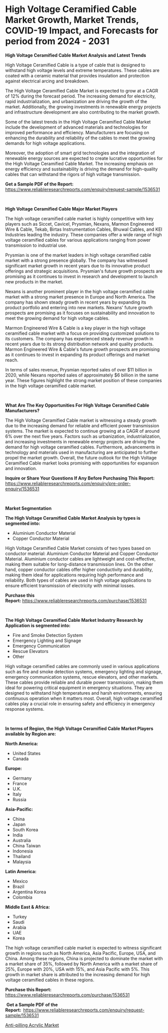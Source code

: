 <p><h1>High Voltage Ceramified Cable Market Growth, Market Trends, COVID-19 Impact, and Forecasts for period from 2024 - 2031</h1></p><p><strong>High Voltage Ceramified Cable Market Analysis and Latest Trends</strong></p>
<p><p>High Voltage Ceramified Cable is a type of cable that is designed to withstand high voltage levels and extreme temperatures. These cables are coated with a ceramic material that provides insulation and protection against electrical arcing and breakdown.</p><p>The High Voltage Ceramified Cable Market is expected to grow at a CAGR of 12% during the forecast period. The increasing demand for electricity, rapid industrialization, and urbanization are driving the growth of the market. Additionally, the growing investments in renewable energy projects and infrastructure development are also contributing to the market growth.</p><p>Some of the latest trends in the High Voltage Ceramified Cable Market include the development of advanced materials and technologies for improved performance and efficiency. Manufacturers are focusing on enhancing the durability and reliability of the cables to meet the growing demands for high voltage applications.</p><p>Moreover, the adoption of smart grid technologies and the integration of renewable energy sources are expected to create lucrative opportunities for the High Voltage Ceramified Cable Market. The increasing emphasis on energy efficiency and sustainability is driving the demand for high-quality cables that can withstand the rigors of high voltage transmission.</p></p>
<p><strong>Get a Sample PDF of the Report:&nbsp;</strong> <a href="https://www.reliableresearchreports.com/enquiry/request-sample/1536531">https://www.reliableresearchreports.com/enquiry/request-sample/1536531</a></p>
<p>&nbsp;</p>
<p><strong>High Voltage Ceramified Cable Major Market Players</strong></p>
<p><p>The high voltage ceramified cable market is highly competitive with key players such as Siccet, Cavicel, Prysmian, Nexans, Marmon Engineered Wire & Cable, Tekab, Birtas Instrumentation Cables, Bhuwal Cables, and KEI Industries leading the industry. These companies offer a wide range of high voltage ceramified cables for various applications ranging from power transmission to industrial use.</p><p>Prysmian is one of the market leaders in high voltage ceramified cable market with a strong presence globally. The company has witnessed significant market growth in recent years due to its innovative product offerings and strategic acquisitions. Prysmian's future growth prospects are promising as it continues to invest in research and development to launch new products in the market.</p><p>Nexans is another prominent player in the high voltage ceramified cable market with a strong market presence in Europe and North America. The company has shown steady growth in recent years by expanding its product portfolio and entering into new markets. Nexans' future growth prospects are promising as it focuses on sustainability and innovation to meet the growing demand for high voltage cables.</p><p>Marmon Engineered Wire & Cable is a key player in the high voltage ceramified cable market with a focus on providing customized solutions to its customers. The company has experienced steady revenue growth in recent years due to its strong distribution network and quality products. Marmon Engineered Wire & Cable's future growth prospects are promising as it continues to invest in expanding its product offerings and market reach.</p><p>In terms of sales revenue, Prysmian reported sales of over $11 billion in 2020, while Nexans reported sales of approximately $6 billion in the same year. These figures highlight the strong market position of these companies in the high voltage ceramified cable market.</p></p>
<p>&nbsp;</p>
<p><strong>What Are The Key Opportunities For High Voltage Ceramified Cable Manufacturers?</strong></p>
<p><p>The High Voltage Ceramified Cable market is witnessing a steady growth due to the increasing demand for reliable and efficient power transmission systems. The market is expected to continue growing at a CAGR of around 6% over the next five years. Factors such as urbanization, industrialization, and increasing investments in renewable energy projects are driving the demand for high voltage ceramified cables. Furthermore, advancements in technology and materials used in manufacturing are anticipated to further propel the market growth. Overall, the future outlook for the High Voltage Ceramified Cable market looks promising with opportunities for expansion and innovation.</p></p>
<p><strong>Inquire or Share Your Questions If Any Before Purchasing This Report:</strong> <a href="https://www.reliableresearchreports.com/enquiry/pre-order-enquiry/1536531">https://www.reliableresearchreports.com/enquiry/pre-order-enquiry/1536531</a></p>
<p>&nbsp;</p>
<p><strong>Market Segmentation</strong></p>
<p><strong>The High Voltage Ceramified Cable Market Analysis by types is segmented into:</strong></p>
<p><ul><li>Aluminium Conductor Material</li><li>Copper Conductor Material</li></ul></p>
<p><p>High Voltage Ceramified Cable Market consists of two types based on conductor material: Aluminium Conductor Material and Copper Conductor Material. Aluminium conductor cables are lightweight and cost-effective, making them suitable for long-distance transmission lines. On the other hand, copper conductor cables offer higher conductivity and durability, making them ideal for applications requiring high performance and reliability. Both types of cables are used in high voltage applications to ensure efficient transmission of electricity with minimal losses.</p></p>
<p><strong>Purchase this Report:&nbsp;</strong><a href="https://www.reliableresearchreports.com/purchase/1536531">https://www.reliableresearchreports.com/purchase/1536531</a></p>
<p>&nbsp;</p>
<p><strong>The High Voltage Ceramified Cable Market Industry Research by Application is segmented into:</strong></p>
<p><ul><li>Fire and Smoke Detection System</li><li>Emergency Lighting and Signage</li><li>Emergency Communication</li><li>Rescue Elevators</li><li>Other</li></ul></p>
<p><p>High voltage ceramified cables are commonly used in various applications such as fire and smoke detection systems, emergency lighting and signage, emergency communication systems, rescue elevators, and other markets. These cables provide reliable and durable power transmission, making them ideal for powering critical equipment in emergency situations. They are designed to withstand high temperatures and harsh environments, ensuring continuous operation when it matters most. Overall, high voltage ceramified cables play a crucial role in ensuring safety and efficiency in emergency response systems.</p></p>
<p>&nbsp;</p>
<p><strong>In terms of Region, the High Voltage Ceramified Cable Market Players available by Region are:</strong></p>
<p>
    <p> <strong> North America: </strong>
        <ul>
            <li>United States</li>
            <li>Canada</li>
        </ul>
        </p> 
    <p> <strong> Europe: </strong>
        <ul>
            <li>Germany</li>
            <li>France</li>
            <li>U.K.</li>
            <li>Italy</li>
            <li>Russia</li>
        </ul>
        </p> 
    <p> <strong> Asia-Pacific: </strong>
        <ul>
            <li>China</li>
            <li>Japan</li>
            <li>South Korea</li>
            <li>India</li>
            <li>Australia</li>
            <li>China Taiwan</li>
            <li>Indonesia</li>
            <li>Thailand</li>
            <li>Malaysia</li>
        </ul>
        </p> 
    <p> <strong> Latin America: </strong>
        <ul>
            <li>Mexico</li>
            <li>Brazil</li>
            <li>Argentina Korea</li>
            <li>Colombia</li>
        </ul>
        </p> 
    <p> <strong> Middle East & Africa: </strong>
        <ul>
            <li>Turkey</li>
            <li>Saudi</li>
            <li>Arabia</li>
            <li>UAE</li>
            <li>Korea</li>
        </ul>
    </p>
    </p>
<p><p>The high voltage ceramified cable market is expected to witness significant growth in regions such as North America, Asia Pacific, Europe, USA, and China. Among these regions, China is projected to dominate the market with a market share of 35%, followed by North America with a market share of 25%, Europe with 20%, USA with 15%, and Asia Pacific with 5%. This growth in market share is attributed to the increasing demand for high voltage ceramified cables in these regions.</p></p>
<p><strong>Purchase this Report: </strong><a href="https://www.reliableresearchreports.com/purchase/1536531">https://www.reliableresearchreports.com/purchase/1536531</a></p>
<p>&nbsp;<strong>Get a Sample PDF of the Report:&nbsp;&nbsp;</strong><a href="https://www.reliableresearchreports.com/enquiry/request-sample/1536531">https://www.reliableresearchreports.com/enquiry/request-sample/1536531</a></p>
<p><strong></strong></p>
<p><p><a href="https://cautious-neon-760.notion.site/Anti-pilling-Acrylic-Market-Size-Growth-Outlook-from-2024-to-2031-projecting-at-Market-s-Trends-An-3469d72462e94e69a5ec90e1f35166db">Anti-pilling Acrylic Market</a></p></p>